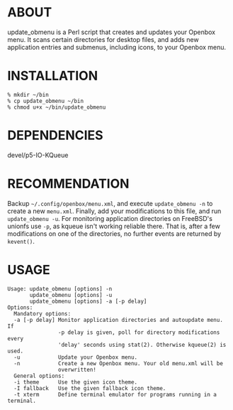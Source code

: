 # ABOUT

update_obmenu is a Perl script that creates and updates your Openbox menu.
It scans certain directories for desktop files, and adds new application
entries and submenus, including icons, to your Openbox menu.

# INSTALLATION
    % mkdir ~/bin
    % cp update_obmenu ~/bin
    % chmod u+x ~/bin/update_obmenu

# DEPENDENCIES

devel/p5-IO-KQueue

# RECOMMENDATION

Backup `~/.config/openbox/menu.xml`, and execute `update_obmenu -n` to
create a new `menu.xml`. Finally, add your modifications to this file, and
run `update_obmenu -u`.
For monitoring application directories on FreeBSD's unionfs use `-p`, as kqueue
isn't working reliable there. That is, after a few modifications on one of
the directories, no further events are returned by `kevent()`.

# USAGE

    Usage: update_obmenu [options] -n
           update_obmenu [options] -u
           update_obmenu [options] -a [-p delay]
    Options:
      Mandatory options:
      -a [-p delay] Monitor application directories and autoupdate menu. If
                    -p delay is given, poll for directory modifications every
                    'delay' seconds using stat(2). Otherwise kqueue(2) is used.
      -u            Update your Openbox menu.
      -n            Create a new Openbox menu. Your old menu.xml will be
                    overwritten!
      General options:
      -i theme      Use the given icon theme.
      -I fallback   Use the given fallback icon theme.
      -t xterm      Define terminal emulator for programs running in a terminal.

